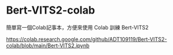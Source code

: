 # Bert-VITS2-colab
簡單寫一個Colab記事本，方便來使用 Colab 訓練 Bert-VITS2

https://colab.research.google.com/github/ADT109119/Bert-VITS2-colab/blob/main/Bert-VITS2.ipynb
